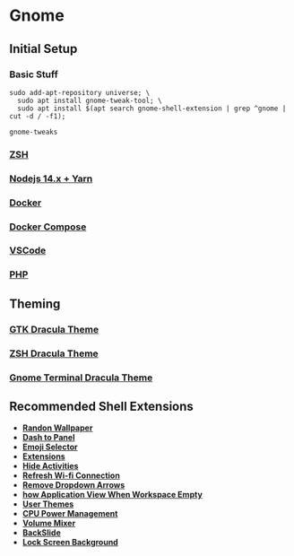 # Gnome

## Initial Setup

### Basic Stuff

```
sudo add-apt-repository universe; \
  sudo apt install gnome-tweak-tool; \
  sudo apt install $(apt search gnome-shell-extension | grep ^gnome | cut -d / -f1);
  
gnome-tweaks
```

### [ZSH](../../how-to/zsh.md#install-zsh)

### [Nodejs 14.x + Yarn](../../../../programming/programming-languages/javascript/backend/nodejs.md#install-nodejs-14-x-yarn)

### [Docker](../../../../programming/dev-ops/docker/#install-docker-community-edition-docker-ce)

### [Docker Compose](../../../../programming/dev-ops/docker/docker-compose.md#install-docker-compose)

### [VSCode](../../../../programming/ide\_text-editor/vscode.md#install-vscode)

### [PHP](../../../../programming/programming-languages/php/#install-php-7-4-ubuntu-below-20-04)

## Theming

### [GTK Dracula Theme](theming.md#gtk-themes)

### [ZSH Dracula Theme](../../how-to/zsh.md#dracula-theme)

### [Gnome Terminal Dracula Theme](theming.md#gnome-terminal-dracula-theme)

## Recommended Shell Extensions

* ****[**Randon Wallpaper**](https://extensions.gnome.org/extension/1040/random-wallpaper/)****
* ****[**Dash to Panel**](https://extensions.gnome.org/extension/1160/dash-to-panel/)****
* ****[**Emoji Selector**](https://extensions.gnome.org/extension/1162/emoji-selector/)****
* ****[**Extensions**](https://extensions.gnome.org/extension/1036/extensions/)****
* ****[**Hide Activities**](https://extensions.gnome.org/extension/744/hide-activities-button/)****
* ****[**Refresh Wi-fi Connection**](https://extensions.gnome.org/extension/905/refresh-wifi-connections/)****
* ****[**Remove Dropdown Arrows**](https://extensions.gnome.org/extension/800/remove-dropdown-arrows/)****
* ****[**how Application View When Workspace Empty**](https://extensions.gnome.org/extension/2036/show-application-view-when-workspace-empty/)****
* ****[**User Themes**](https://extensions.gnome.org/extension/19/user-themes/)****
* ****[**CPU Power Management**](https://extensions.gnome.org/extension/945/cpu-power-manager/)****
* ****[**Volume Mixer**](https://extensions.gnome.org/extension/858/volume-mixer/)****
* ****[**BackSlide**](https://extensions.gnome.org/extension/543/backslide/)****
* ****[**Lock Screen Background**](https://extensions.gnome.org/extension/1476/unlock-dialog-background/)****
